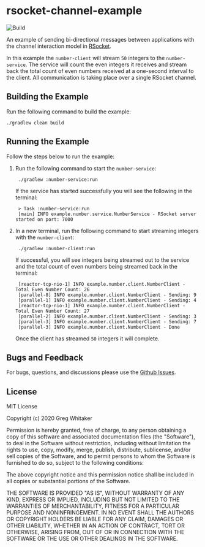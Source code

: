 # rsocket-channel-example
![Build](https://github.com/gregwhitaker/rsocket-channel-example/workflows/Build/badge.svg)

An example of sending bi-directional messages between applications with the channel interaction model in [RSocket](http://rsocket.io).

In this example the `number-client` will stream `50` integers to the `number-service`. The service will count the even integers
it receives and stream back the total count of even numbers received at a one-second interval to the client. All communication is
taking place over a single RSocket channel.

## Building the Example
Run the following command to build the example:

    ./gradlew clean build
    
## Running the Example
Follow the steps below to run the example:

1. Run the following command to start the `number-service`:

        ./gradlew :number-service:run
        
    If the service has started successfully you will see the following in the terminal:
    
        > Task :number-service:run
        [main] INFO example.number.service.NumberService - RSocket server started on port: 7000
        
2. In a new terminal, run the following command to start streaming integers with the `number-client`:

        ./gradlew :number-client:run
        
    If successful, you will see integers being streamed out to the service and the total count of even numbers being streamed
    back in the terminal:
    
        [reactor-tcp-nio-1] INFO example.number.client.NumberClient - Total Even Number Count: 26
        [parallel-8] INFO example.number.client.NumberClient - Sending: 9
        [parallel-1] INFO example.number.client.NumberClient - Sending: 4
        [reactor-tcp-nio-1] INFO example.number.client.NumberClient - Total Even Number Count: 27
        [parallel-2] INFO example.number.client.NumberClient - Sending: 3
        [parallel-3] INFO example.number.client.NumberClient - Sending: 7
        [parallel-3] INFO example.number.client.NumberClient - Done
    
    Once the client has streamed `50` integers it will complete.

## Bugs and Feedback
For bugs, questions, and discussions please use the [Github Issues](https://github.com/gregwhitaker/rsocket-channel-example/issues).

## License
MIT License

Copyright (c) 2020 Greg Whitaker

Permission is hereby granted, free of charge, to any person obtaining a copy
of this software and associated documentation files (the "Software"), to deal
in the Software without restriction, including without limitation the rights
to use, copy, modify, merge, publish, distribute, sublicense, and/or sell
copies of the Software, and to permit persons to whom the Software is
furnished to do so, subject to the following conditions:

The above copyright notice and this permission notice shall be included in all
copies or substantial portions of the Software.

THE SOFTWARE IS PROVIDED "AS IS", WITHOUT WARRANTY OF ANY KIND, EXPRESS OR
IMPLIED, INCLUDING BUT NOT LIMITED TO THE WARRANTIES OF MERCHANTABILITY,
FITNESS FOR A PARTICULAR PURPOSE AND NONINFRINGEMENT. IN NO EVENT SHALL THE
AUTHORS OR COPYRIGHT HOLDERS BE LIABLE FOR ANY CLAIM, DAMAGES OR OTHER
LIABILITY, WHETHER IN AN ACTION OF CONTRACT, TORT OR OTHERWISE, ARISING FROM,
OUT OF OR IN CONNECTION WITH THE SOFTWARE OR THE USE OR OTHER DEALINGS IN THE
SOFTWARE.
